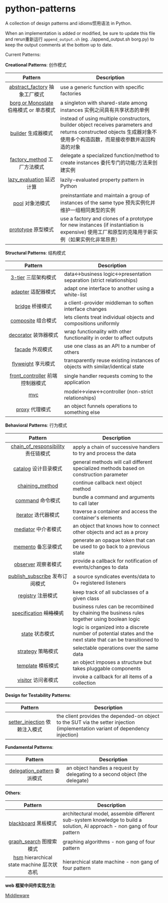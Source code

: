 python-patterns
===============

A collection of design patterns and idioms惯用语法 in Python.

When an implementation is added or modified, be sure to update this file and
rerun重新运行 `append_output.sh` (eg. ./append_output.sh borg.py) to keep the output
comments at the bottom up to date.

Current Patterns:     

__Creational Patterns__: 创作模式

| Pattern | Description |
|:-------:| ----------- |
| [abstract_factory](creational/abstract_factory.py) 抽象工厂模式 | use a generic function with specific factories |
| [borg or Monostate](creational/borg.py) 伯格模式 or 单态模式 | a singleton with shared-state among instances 实例之间具有共享状态的单例 |
| [builder](creational/builder.py) 生成器模式 | instead of using multiple constructors, builder object receives parameters and returns constructed objects 生成器对象不使用多个构造函数，而是接收参数并返回构造的对象 |
| [factory_method](creational/factory_method.py) 工厂方法模式 | delegate a specialized function/method to create instances 委托专门的功能/方法来创建实例 |
| [lazy_evaluation](creational/lazy_evaluation.py) 延迟计算 | lazily-evaluated property pattern in Python |
| [pool](creational/pool.py) 对象池模式 | preinstantiate and maintain a group of instances of the same type 预先实例化并维护一组相同类型的实例 |
| [prototype](creational/prototype.py) 原型模式 | use a factory and clones of a prototype for new instances (if instantiation is expensive) 使用工厂和原型的克隆用于新实例（如果实例化非常昂贵） |

__Structural Patterns__: 结构模式

| Pattern | Description |
|:-------:| ----------- |
| [3-tier](structural/3-tier.py) 三层架构模式 | data<->business logic<->presentation separation (strict relationships) |
| [adapter](structural/adapter.py) 适配器模式 | adapt one interface to another using a white-list |
| [bridge](structural/bridge.py) 桥接模式 | a client-provider middleman to soften interface changes |
| [composite](structural/composite.py) 组合模式 | lets clients treat individual objects and compositions uniformly |
| [decorator](structural/decorator.py) 装饰器模式 | wrap functionality with other functionality in order to affect outputs |
| [facade](structural/facade.py) 外观模式 | use one class as an API to a number of others |
| [flyweight](structural/flyweight.py) 享元模式 | transparently reuse existing instances of objects with similar/identical state |
| [front_controller](structural/front_controller.py) 前端控制器模式 | single handler requests coming to the application |
| [mvc](structural/mvc.py) | model<->view<->controller (non-strict relationships) |
| [proxy](structural/proxy.py) 代理模式 | an object funnels operations to something else |

__Behavioral Patterns__: 行为模式

| Pattern | Description |
|:-------:| ----------- |
| [chain_of_responsibility](behavioral/chain_of_responsibility.py) 责任链模式 | apply a chain of successive handlers to try and process the data |
| [catalog](behavioral/catalog.py) 设计目录模式 | general methods will call different specialized methods based on construction parameter |
| [chaining_method](behavioral/chaining_method.py) | continue callback next object method |
| [command](behavioral/command.py) 命令模式 | bundle a command and arguments to call later |
| [iterator](behavioral/iterator.py) 迭代器模式 | traverse a container and access the container's elements |
| [mediator](behavioral/mediator.py) 中介者模式 | an object that knows how to connect other objects and act as a proxy |
| [memento](behavioral/memento.py) 备忘录模式 | generate an opaque token that can be used to go back to a previous state |
| [observer](behavioral/observer.py) 观察者模式 | provide a callback for notification of events/changes to data |
| [publish_subscribe](behavioral/publish_subscribe.py) 发布订阅模式 | a source syndicates events/data to 0+ registered listeners |
| [registry](behavioral/registry.py) 注册模式 | keep track of all subclasses of a given class |
| [specification](behavioral/specification.py) ~~规格模式~~ |  business rules can be recombined by chaining the business rules together using boolean logic |
| [state](behavioral/state.py) 状态模式 | logic is organized into a discrete number of potential states and the next state that can be transitioned to |
| [strategy](behavioral/strategy.py) 策略模式 | selectable operations over the same data |
| [template](behavioral/template.py) 模板模式 | an object imposes a structure but takes pluggable components |
| [visitor](behavioral/visitor.py) 访问者模式 | invoke a callback for all items of a collection |

__Design for Testability Patterns__:

|                         Pattern                          | Description                                                  |
| :------------------------------------------------------: | ------------------------------------------------------------ |
| [setter_injection](dft/setter_injection.py) 依赖注入模式 | the client provides the depended-on object to the SUT via the setter injection (implementation variant of dependency injection) |

__Fundamental Patterns__:

|                           Pattern                            | Description                                                  |
| :----------------------------------------------------------: | ------------------------------------------------------------ |
| [delegation_pattern](fundamental/delegation_pattern.py) 委派模式 | an object handles a request by delegating to a second object (the delegate) |

__Others__:

| Pattern | Description |
|:-------:| ----------- |
| [blackboard](other/blackboard.py) 黑板模式 | architectural model, assemble different sub-system knowledge to build a solution, AI approach - non gang of four pattern |
| [graph_search](other/graph_search.py) 图搜索模式 | graphing algorithms - non gang of four pattern |
| [hsm](other/hsm/hsm.py) hierarchical state machine 层次状态机 | hierarchical state machine - non gang of four pattern |

__web  框架中间件实现方法__:

[Middleware](./middleware/)

